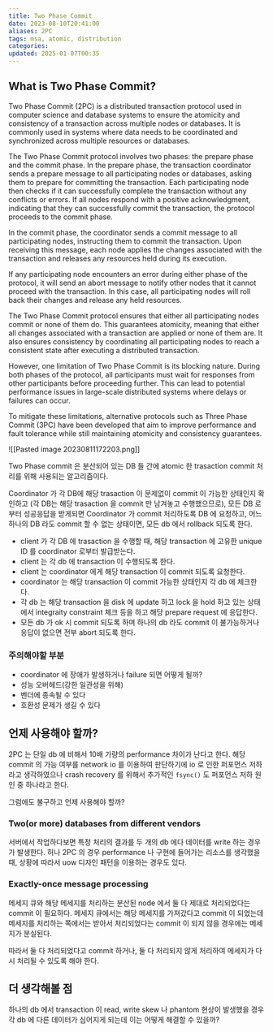 ```yaml
---
title: Two Phase Commit
date: 2023-08-10T20:41:00
aliases: 2PC
tags: msa, atomic, distribution
categories: 
updated: 2025-01-07T00:35
---
```


## What is Two Phase Commit?

Two Phase Commit (2PC) is a distributed transaction protocol used in computer science and database systems to ensure the atomicity and consistency of a transaction across multiple nodes or databases. It is commonly used in systems where data needs to be coordinated and synchronized across multiple resources or databases.

The Two Phase Commit protocol involves two phases: the prepare phase and the commit phase. In the prepare phase, the transaction coordinator sends a prepare message to all participating nodes or databases, asking them to prepare for committing the transaction. Each participating node then checks if it can successfully complete the transaction without any conflicts or errors. If all nodes respond with a positive acknowledgment, indicating that they can successfully commit the transaction, the protocol proceeds to the commit phase.

In the commit phase, the coordinator sends a commit message to all participating nodes, instructing them to commit the transaction. Upon receiving this message, each node applies the changes associated with the transaction and releases any resources held during its execution.

If any participating node encounters an error during either phase of the protocol, it will send an abort message to notify other nodes that it cannot proceed with the transaction. In this case, all participating nodes will roll back their changes and release any held resources.

The Two Phase Commit protocol ensures that either all participating nodes commit or none of them do. This guarantees atomicity, meaning that either all changes associated with a transaction are applied or none of them are. It also ensures consistency by coordinating all participating nodes to reach a consistent state after executing a distributed transaction.

However, one limitation of Two Phase Commit is its blocking nature. During both phases of the protocol, all participants must wait for responses from other participants before proceeding further. This can lead to potential performance issues in large-scale distributed systems where delays or failures can occur.

To mitigate these limitations, alternative protocols such as Three Phase Commit (3PC) have been developed that aim to improve performance and fault tolerance while still maintaining atomicity and consistency guarantees.

![[Pasted image 20230811172203.png]]


Two Phase commit 은 분산되어 있는 DB 들 간에 atomic 한 trasaction commit 처리를 위해 사용되는 알고리즘이다.

Coordinator 가 각 DB에 해당 trasaction 이 문제없이 commit 이 가능한 상태인지 확인하고 (각 DB는 해당 trasaction 을 commit 만 남겨놓고 수행했으므로), 모든 DB 로부터 성공응답을 받게되면 Coordinator 가 commit 처리하도록 DB 에 요청하고, 어느 하나의 DB 라도 commit 할 수 없는 상태이면, 모든 db 에서 rollback 되도록 한다.

- client 가 각 DB 에 trasaction 을 수행할 때, 해당 transaction 에 고유한 unique ID 를 coordinator 로부터 발급받는다.
- client 는 각 db 에 transaction 이 수행되도록 한다.
- client 는 coordinator 에게 해당 transaction 이 commit 되도록 요청한다.
- coordinator 는 해당 transaction 이 commit 가능한 상태인지 각 db 에 체크한다.
- 각 db 는 해당 transaction 을 disk 에 update 하고 lock 을 hold 하고 있는 상태에서 integraity constraint 체크 등을 하고 해당 prepare request 에 응답한다.
- 모든 db 가 ok 시 commit 되도록 하며 하나의 db 라도 commit 이 불가능하거나 응답이 없으면 전부 abort 되도록 한다.

### 주의해야할 부분

- coordinator 에 장애가 발생하거나 failure 되면 어떻게 될까?
- 성능 오버헤드(강한 일관성을 위해)
- 벤더에 종속될 수 있다
- 호환성 문제가 생길 수 있다

## 언제 사용해야 할까?

2PC 는 단일 db 에 비해서 10배 가량의 performance 차이가 난다고 한다. 해당 commit 의 가능 여부를 network io 를 이용하여 판단하기에 io 로 인한 퍼포먼스 저하라고 생각하였으나 crash recovery 를 위해서 추가적인 `fsync()` 도 퍼포먼스 저하 원인 중 하나라고 한다.

그럼에도 불구하고 언제 사용해야 할까?

### Two(or more) databases from different vendors

서버에서 작업하다보면 특정 처리의 결과를 두 개의 db 에다 데이터를 write 하는 경우가 발생한다. 허나 2PC 의 경우 performance 나 구현에 들어가는 리소스를 생각했을 때, 상황에 따라서 uow 디자인 패턴을 이용하는 경우도 있다.

### Exactly-once message processing

메세지 큐와 해당 메세지를 처리하는 분산된 node 에서 둘 다 제대로 처리되었다는 commit 이 필요하다. 메세지 큐에서는 해당 메세지를 가져갔다고 commit 이 되었는데 메세지를 처리하는 쪽에서는 받아서 처리되었다는 commit 이 되지 않을 경우에는 메세지가 분실된다.

따라서 둘 다 처리되었다고 commit 하거나, 둘 다 처리되지 않게 처리하여 메세지가 다시 처리될 수 있도록 해야 한다.

## 더 생각해볼 점

하나의 db 에서 transaction 이 read, write skew 나 phantom 현상이 발생했을 경우 각 db 에 다른 데이터가 심어지게 되는데 이는 어떻게 해결할 수 있을까?
